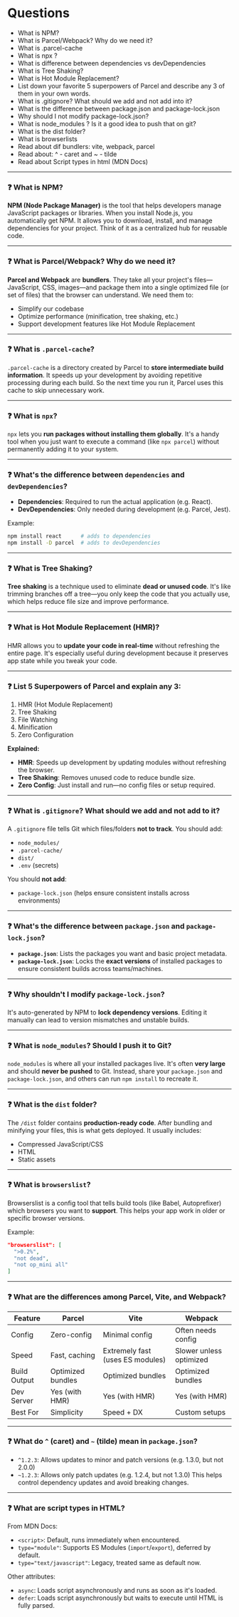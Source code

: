 # Questions
 * What is NPM?
 * What is Parcel/Webpack? Why do we need it?
 * What is .parcel-cache
 * What is npx ?
 * What is difference between dependencies vs devDependencies
 * What is Tree Shaking?
 * What is Hot Module Replacement?
 * List down your favorite 5 superpowers of Parcel and describe any 3 of them in your own words.
 * What is .gitignore? What should we add and not add into it?
 * What is the difference between package.json and package-lock.json
 * Why should I not modify package-lock.json?
 * What is node_modules ? Is it a good idea to push that on git?
 * What is the dist folder?
 * What is browserlists
 * Read about dif bundlers: vite, webpack, parcel
 * Read about: ^ - caret and ~ - tilde
 * Read about Script types in html (MDN Docs)

---

### ❓ What is NPM?
**NPM (Node Package Manager)** is the tool that helps developers manage JavaScript packages or libraries. When you install Node.js, you automatically get NPM. It allows you to download, install, and manage dependencies for your project. Think of it as a centralized hub for reusable code.

---

### ❓ What is Parcel/Webpack? Why do we need it?
**Parcel and Webpack** are **bundlers**. They take all your project's files—JavaScript, CSS, images—and package them into a single optimized file (or set of files) that the browser can understand. We need them to:
- Simplify our codebase
- Optimize performance (minification, tree shaking, etc.)
- Support development features like Hot Module Replacement

---

### ❓ What is `.parcel-cache`?
`.parcel-cache` is a directory created by Parcel to **store intermediate build information**. It speeds up your development by avoiding repetitive processing during each build. So the next time you run it, Parcel uses this cache to skip unnecessary work.

---

### ❓ What is `npx`?
`npx` lets you **run packages without installing them globally**. It's a handy tool when you just want to execute a command (like `npx parcel`) without permanently adding it to your system.

---

### ❓ What's the difference between `dependencies` and `devDependencies`?
- **Dependencies**: Required to run the actual application (e.g. React).
- **DevDependencies**: Only needed during development (e.g. Parcel, Jest).

Example:
```bash
npm install react      # adds to dependencies
npm install -D parcel  # adds to devDependencies
````

---

### ❓ What is Tree Shaking?

**Tree shaking** is a technique used to eliminate **dead or unused code**. It's like trimming branches off a tree—you only keep the code that you actually use, which helps reduce file size and improve performance.

---

### ❓ What is Hot Module Replacement (HMR)?

HMR allows you to **update your code in real-time** without refreshing the entire page. It's especially useful during development because it preserves app state while you tweak your code.

---

### ❓ List 5 Superpowers of Parcel and explain any 3:

1. HMR (Hot Module Replacement)
2. Tree Shaking
3. File Watching
4. Minification
5. Zero Configuration

**Explained:**

* **HMR**: Speeds up development by updating modules without refreshing the browser.
* **Tree Shaking**: Removes unused code to reduce bundle size.
* **Zero Config**: Just install and run—no config files or setup required.

---

### ❓ What is `.gitignore`? What should we add and not add to it?

A `.gitignore` file tells Git which files/folders **not to track**. You should add:

* `node_modules/`
* `.parcel-cache/`
* `dist/`
* `.env` (secrets)

You should **not add**:

* `package-lock.json` (helps ensure consistent installs across environments)

---

### ❓ What's the difference between `package.json` and `package-lock.json`?

* **`package.json`**: Lists the packages you want and basic project metadata.
* **`package-lock.json`**: Locks the **exact versions** of installed packages to ensure consistent builds across teams/machines.

---

### ❓ Why shouldn't I modify `package-lock.json`?

It's auto-generated by NPM to **lock dependency versions**. Editing it manually can lead to version mismatches and unstable builds.

---

### ❓ What is `node_modules`? Should I push it to Git?

`node_modules` is where all your installed packages live. It's often **very large** and should **never be pushed** to Git. Instead, share your `package.json` and `package-lock.json`, and others can run `npm install` to recreate it.

---

### ❓ What is the `dist` folder?

The `/dist` folder contains **production-ready code**. After bundling and minifying your files, this is what gets deployed. It usually includes:

* Compressed JavaScript/CSS
* HTML
* Static assets

---

### ❓ What is `browserslist`?

Browserslist is a config tool that tells build tools (like Babel, Autoprefixer) which browsers you want to **support**. This helps your app work in older or specific browser versions.

Example:

```json
"browserslist": [
  ">0.2%",
  "not dead",
  "not op_mini all"
]
```

---

### ❓ What are the differences among Parcel, Vite, and Webpack?

| Feature      | Parcel            | Vite                             | Webpack                 |
| ------------ | ----------------- | -------------------------------- | ----------------------- |
| Config       | Zero-config       | Minimal config                   | Often needs config      |
| Speed        | Fast, caching     | Extremely fast (uses ES modules) | Slower unless optimized |
| Build Output | Optimized bundles | Optimized bundles                | Optimized bundles       |
| Dev Server   | Yes (with HMR)    | Yes (with HMR)                   | Yes (with HMR)          |
| Best For     | Simplicity        | Speed + DX                       | Custom setups           |

---

### ❓ What do `^` (caret) and `~` (tilde) mean in `package.json`?

* `^1.2.3`: Allows updates to minor and patch versions (e.g. 1.3.0, but not 2.0.0)
* `~1.2.3`: Allows only patch updates (e.g. 1.2.4, but not 1.3.0)
  This helps control dependency updates and avoid breaking changes.

---

### ❓ What are script types in HTML?

From MDN Docs:

* `<script>`: Default, runs immediately when encountered.
* `type="module"`: Supports ES Modules (`import`/`export`), deferred by default.
* `type="text/javascript"`: Legacy, treated same as default now.

Other attributes:

* `async`: Loads script asynchronously and runs as soon as it's loaded.
* `defer`: Loads script asynchronously but waits to execute until HTML is fully parsed.

